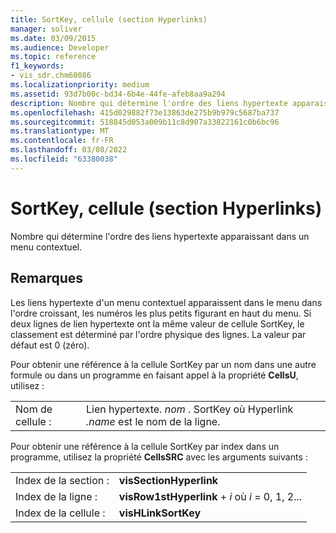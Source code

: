 ```yaml
---
title: SortKey, cellule (section Hyperlinks)
manager: soliver
ms.date: 03/09/2015
ms.audience: Developer
ms.topic: reference
f1_keywords:
- vis_sdr.chm60086
ms.localizationpriority: medium
ms.assetid: 93d7b00c-bd34-6b4e-44fe-afeb8aa9a294
description: Nombre qui détermine l'ordre des liens hypertexte apparaissant dans un menu contextuel.
ms.openlocfilehash: 415d029882f73e13863de275b9b979c5687ba737
ms.sourcegitcommit: 518845d053a009b11c8d907a33822161c0b6bc96
ms.translationtype: MT
ms.contentlocale: fr-FR
ms.lasthandoff: 03/08/2022
ms.locfileid: "63380038"
---
```

# <a name="sortkey-cell-hyperlinks-section"></a>SortKey, cellule (section Hyperlinks)

Nombre qui détermine l'ordre des liens hypertexte apparaissant dans un menu contextuel.
  
## <a name="remarks"></a>Remarques

Les liens hypertexte d'un menu contextuel apparaissent dans le menu dans l'ordre croissant, les numéros les plus petits figurant en haut du menu. Si deux lignes de lien hypertexte ont la même valeur de cellule SortKey, le classement est déterminé par l'ordre physique des lignes. La valeur par défaut est 0 (zéro).
  
Pour obtenir une référence à la cellule SortKey par un nom dans une autre formule ou dans un programme en faisant appel à la propriété **CellsU**, utilisez :
  
|||
|:-----|:-----|
|Nom de cellule :  <br/> |Lien hypertexte. *nom* . SortKey où Hyperlink  *.name*  est le nom de la ligne.  <br/> |

Pour obtenir une référence à la cellule SortKey par index dans un programme, utilisez la propriété **CellsSRC** avec les arguments suivants :
  
|||
|:-----|:-----|
|Index de la section :  <br/> |**visSectionHyperlink** <br/> |
|Index de la ligne :  <br/> |**visRow1stHyperlink** +   *i* où *i* = 0, 1, 2... |
|Index de la cellule :  <br/> |**visHLinkSortKey** <br/> |
